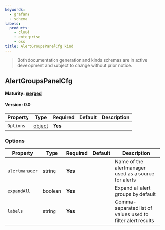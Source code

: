 ```yaml
---
keywords:
  - grafana
  - schema
labels:
  products:
    - cloud
    - enterprise
    - oss
title: AlertGroupsPanelCfg kind
---
```


> Both documentation generation and kinds schemas are in active development and subject to change without prior notice.

## AlertGroupsPanelCfg

#### Maturity: [merged](../../../maturity/#merged)

#### Version: 0.0

| Property  | Type               | Required | Default | Description |
| --------- | ------------------ | -------- | ------- | ----------- |
| `Options` | [object](#options) | **Yes**  |         |             |

### Options

| Property       | Type    | Required | Default | Description                                                 |
| -------------- | ------- | -------- | ------- | ----------------------------------------------------------- |
| `alertmanager` | string  | **Yes**  |         | Name of the alertmanager used as a source for alerts        |
| `expandAll`    | boolean | **Yes**  |         | Expand all alert groups by default                          |
| `labels`       | string  | **Yes**  |         | Comma-separated list of values used to filter alert results |
